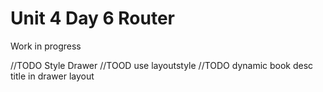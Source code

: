# Unit 4 Day 6 Router

Work in progress

//TODO Style Drawer
//TOOD use layoutstyle
//TODO dynamic book desc title in drawer layout
